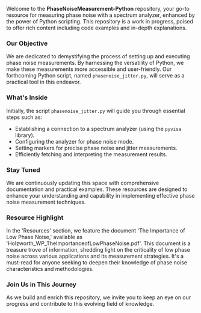 Welcome to the **PhaseNoiseMeasurement-Python** repository, your go-to resource for measuring phase noise with a spectrum analyzer, enhanced by the power of Python scripting. This repository is a work in progress, poised to offer rich content including code examples and in-depth explanations.

### Our Objective
We are dedicated to demystifying the process of setting up and executing phase noise measurements. By harnessing the versatility of Python, we make these measurements more accessible and user-friendly. Our forthcoming Python script, named `phasenoise_jitter.py`, will serve as a practical tool in this endeavor.

### What's Inside
Initially, the script `phasenoise_jitter.py` will guide you through essential steps such as:
- Establishing a connection to a spectrum analyzer (using the `pyvisa` library).
- Configuring the analyzer for phase noise mode.
- Setting markers for precise phase noise and jitter measurements.
- Efficiently fetching and interpreting the measurement results.

### Stay Tuned
We are continuously updating this space with comprehensive documentation and practical examples. These resources are designed to enhance your understanding and capability in implementing effective phase noise measurement techniques.

### Resource Highlight
In the 'Resources' section, we feature the document 'The Importance of Low Phase Noise,' available as 'Holzworth_WP_TheImportanceofLowPhaseNoise.pdf'. This document is a treasure trove of information, shedding light on the criticality of low phase noise across various applications and its measurement strategies. It's a must-read for anyone seeking to deepen their knowledge of phase noise characteristics and methodologies.

### Join Us in This Journey
As we build and enrich this repository, we invite you to keep an eye on our progress and contribute to this evolving field of knowledge.
